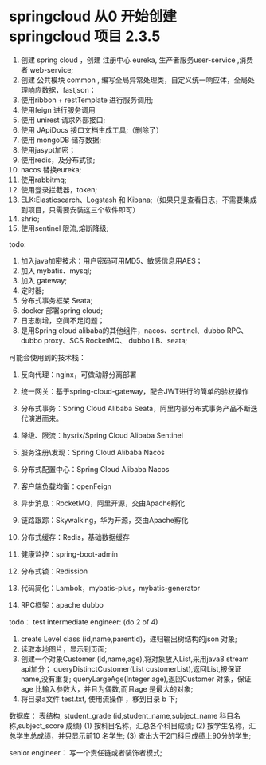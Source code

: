# springcloud 从0 开始创建 springcloud 项目 2.3.5
1. 创建 spring cloud ，创建 注册中心 eureka, 生产者服务user-service ,消费者 web-service;
2. 创建 公共模块 common , 编写全局异常处理类，自定义统一响应体，全局处理响应数据，fastjson；
3. 使用ribbon + restTemplate 进行服务调用;
4. 使用feign 进行服务调用
5. 使用 unirest 请求外部接口; 
6. 使用 JApiDocs 接口文档生成工具;（删除了）
7. 使用 mongoDB 储存数据;
8. 使用jasypt加密；
9. 使用redis，及分布式锁;
10. nacos 替换eureka;
11. 使用rabbitmq;
12. 使用登录拦截器，token;
13. ELK:Elasticsearch、Logstash 和 Kibana;（如果只是查看日志，不需要集成到项目，只需要安装这三个软件即可）
14. shrio;
15. 使用sentinel 限流,熔断降级;



todo:
1. 加入java加密技术：用户密码可用MD5、敏感信息用AES；
2. 加入 mybatis、mysql;
2. 加入 gateway;
3. 定时器;
4. 分布式事务框架 Seata;
5. docker 部署spring cloud;
6. 日志剧增，空间不足问题；
7. 是用Spring cloud alibaba的其他组件，nacos、sentinel、dubbo RPC、dubbo proxy、SCS RocketMQ、
dubbo LB、seata;

可能会使用到的技术栈：

1. 反向代理：nginx，可做动静分离部署

2. 统一网关：基于spring-cloud-gateway，配合JWT进行的简单的验权操作

3. 分布式事务：Spring Cloud Alibaba Seata，阿里内部分布式事务产品不断迭代演进而来。

4. 降级、限流：hysrix/Spring Cloud Alibaba Sentinel

5. 服务注册\发现：Spring Cloud Alibaba Nacos

6. 分布式配置中心：Spring Cloud Alibaba Nacos

7. 客户端负载均衡：openFeign

8. 异步消息：RocketMQ，阿里开源，交由Apache孵化

9. 链路跟踪：Skywalking，华为开源，交由Apache孵化



10. 分布式缓存：Redis，基础数据缓存

11. 健康监控：spring-boot-admin

12. 分布式锁：Redission

13. 代码简化：Lambok，mybatis-plus，mybatis-generator

14. RPC框架：apache dubbo

























todo：
 test intermediate engineer:  (do 2 of 4)
1. create Level class (id,name,parentId)，递归输出树结构的json 对象;
2. 读取本地图片，显示到页面;
3. 创建一个对象Customer (id,name,age),将对象放入List,采用java8 stream api加分；
    queryDistinctCustomer(List<Customer> customerList),返回List,报保证name,没有重复;
    queryLargeAge(Integer age),返回Customer 对象，保证age 比输入参数大，并且为偶数,而且age 是最大的对象; 
4. 将目录a文件 test.txt, 使用流操作 ，移到目录 b 下;

数据库：
    表结构, student_grade (id,student_name,subject_name 科目名称,subject_score 成绩) 
     (1) 按科目名称，汇总各个科目成绩;
     (2) 按学生名称，汇总学生总成绩，并只显示前10 名学生;
     (3) 查出大于2门科目成绩上90分的学生;
     
senior engineer：
    写一个责任链或者装饰者模式;

